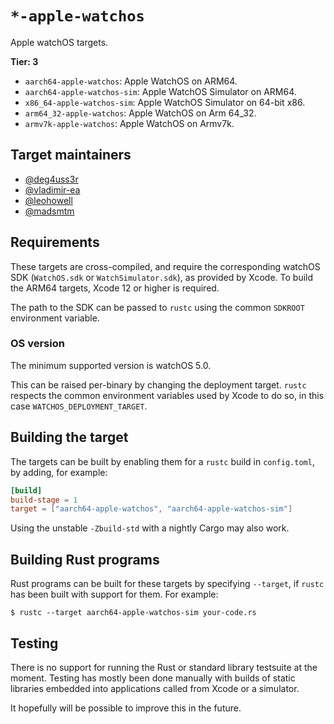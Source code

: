 # `*-apple-watchos`

Apple watchOS targets.

**Tier: 3**

- `aarch64-apple-watchos`: Apple WatchOS on ARM64.
- `aarch64-apple-watchos-sim`: Apple WatchOS Simulator on ARM64.
- `x86_64-apple-watchos-sim`: Apple WatchOS Simulator on 64-bit x86.
- `arm64_32-apple-watchos`: Apple WatchOS on Arm 64_32.
- `armv7k-apple-watchos`: Apple WatchOS on Armv7k.

## Target maintainers

- [@deg4uss3r](https://github.com/deg4uss3r)
- [@vladimir-ea](https://github.com/vladimir-ea)
- [@leohowell](https://github.com/leohowell)
- [@madsmtm](https://github.com/madsmtm)

## Requirements

These targets are cross-compiled, and require the corresponding watchOS SDK
(`WatchOS.sdk` or `WatchSimulator.sdk`), as provided by Xcode. To build the
ARM64 targets, Xcode 12 or higher is required.

The path to the SDK can be passed to `rustc` using the common `SDKROOT`
environment variable.

### OS version

The minimum supported version is watchOS 5.0.

This can be raised per-binary by changing the deployment target. `rustc`
respects the common environment variables used by Xcode to do so, in this
case `WATCHOS_DEPLOYMENT_TARGET`.

## Building the target

The targets can be built by enabling them for a `rustc` build in
`config.toml`, by adding, for example:

```toml
[build]
build-stage = 1
target = ["aarch64-apple-watchos", "aarch64-apple-watchos-sim"]
```

Using the unstable `-Zbuild-std` with a nightly Cargo may also work.

## Building Rust programs

Rust programs can be built for these targets by specifying `--target`, if
`rustc` has been built with support for them. For example:

```console
$ rustc --target aarch64-apple-watchos-sim your-code.rs
```

## Testing

There is no support for running the Rust or standard library testsuite at the
moment. Testing has mostly been done manually with builds of static libraries
embedded into applications called from Xcode or a simulator.

It hopefully will be possible to improve this in the future.
